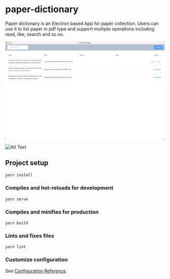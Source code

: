 # paper-dictionary

Paper dictionary is an Electron based App for paper collection.
Users can use it to list paper in pdf type and support multiple operations including read, like, search and so on.

![alt text](app.png "Title")

![Alt Text](app.gif)


## Project setup

```
yarn install
```

### Compiles and hot-reloads for development

```
yarn serve
```

### Compiles and minifies for production

```
yarn build
```

### Lints and fixes files

```
yarn lint
```

### Customize configuration

See [Configuration Reference](https://cli.vuejs.org/config/).
